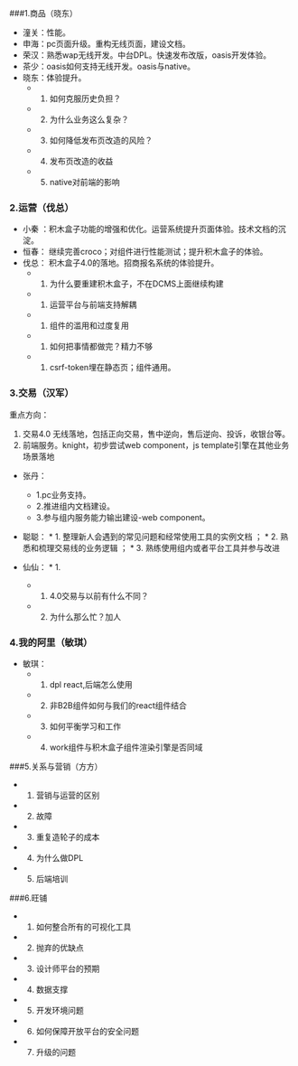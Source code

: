###1.商品（晓东）

* 潼关：性能。
* 申海：pc页面升级。重构无线页面，建设文档。
* 荣汉：熟悉wap无线开发。中台DPL。快速发布改版，oasis开发体验。
* 茶少：oasis如何支持无线开发。oasis与native。
* 晓东：体验提升。
	* 1. 如何克服历史负担？
	* 2. 为什么业务这么复杂？
	* 3. 如何降低发布页改造的风险？
	* 4. 发布页改造的收益
	* 5. native对前端的影响
	
### 2.运营（伐总）
* 小秦 ：积木盒子功能的增强和优化。运营系统提升页面体验。技术文档的沉淀。
* 恒春： 继续完善croco；对组件进行性能测试；提升积木盒子的体验。
* 伐总： 积木盒子4.0的落地。招商报名系统的体验提升。
	* 1. 为什么要重建积木盒子，不在DCMS上面继续构建	
	* 1. 运营平台与前端支持解耦
	* 1. 组件的滥用和过度复用
	* 1. 如何把事情都做完？精力不够
	* 1. csrf-token埋在静态页；组件通用。
	
### 3.交易（汉军）
重点方向：
1. 交易4.0 无线落地，包括正向交易，售中逆向，售后逆向、投诉，收银台等。
2. 前端服务。knight，初步尝试web component，js template引擎在其他业务场景落地

* 张丹：
	 * 1.pc业务支持。
	 * 2.推进组内文档建设。
	 * 3.参与组内服务能力输出建设-web component。
* 聪聪：
      * 1. 整理新人会遇到的常见问题和经常使用工具的实例文档 ；
	  * 2. 熟悉和梳理交易线的业务逻辑 ；
	  * 3. 熟练使用组内或者平台工具并参与改进 
* 仙仙：
      * 1.
     

	* 1. 4.0交易与以前有什么不同？
	* 2. 为什么那么忙？加人
	
### 4.我的阿里（敏琪）	
* 敏琪：
	* 1. dpl react,后端怎么使用
	* 2. 非B2B组件如何与我们的react组件结合
	* 3. 如何平衡学习和工作
	* 4. work组件与积木盒子组件渲染引擎是否同域
	
###5.关系与营销（方方）
* 1. 营销与运营的区别
* 2. 故障
* 3. 重复造轮子的成本
* 4. 为什么做DPL
* 5. 后端培训
 
###6.旺铺
* 1. 如何整合所有的可视化工具
* 2. 抛弃的优缺点
* 3. 设计师平台的预期
* 4. 数据支撑
* 5. 开发环境问题
* 6. 如何保障开放平台的安全问题
* 7. 升级的问题



	


	